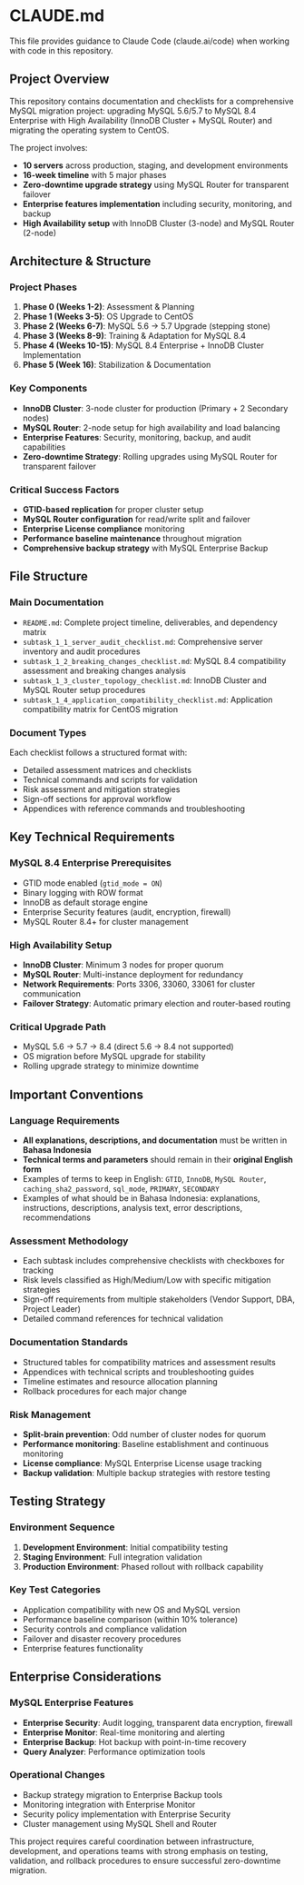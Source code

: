 # CLAUDE.md

This file provides guidance to Claude Code (claude.ai/code) when working with code in this repository.

## Project Overview

This repository contains documentation and checklists for a comprehensive MySQL migration project: upgrading MySQL 5.6/5.7 to MySQL 8.4 Enterprise with High Availability (InnoDB Cluster + MySQL Router) and migrating the operating system to CentOS.

The project involves:
- **10 servers** across production, staging, and development environments
- **16-week timeline** with 5 major phases
- **Zero-downtime upgrade strategy** using MySQL Router for transparent failover
- **Enterprise features implementation** including security, monitoring, and backup
- **High Availability setup** with InnoDB Cluster (3-node) and MySQL Router (2-node)

## Architecture & Structure

### Project Phases
1. **Phase 0 (Weeks 1-2)**: Assessment & Planning
2. **Phase 1 (Weeks 3-5)**: OS Upgrade to CentOS
3. **Phase 2 (Weeks 6-7)**: MySQL 5.6 → 5.7 Upgrade (stepping stone)
4. **Phase 3 (Weeks 8-9)**: Training & Adaptation for MySQL 8.4
5. **Phase 4 (Weeks 10-15)**: MySQL 8.4 Enterprise + InnoDB Cluster Implementation
6. **Phase 5 (Week 16)**: Stabilization & Documentation

### Key Components
- **InnoDB Cluster**: 3-node cluster for production (Primary + 2 Secondary nodes)
- **MySQL Router**: 2-node setup for high availability and load balancing
- **Enterprise Features**: Security, monitoring, backup, and audit capabilities
- **Zero-downtime Strategy**: Rolling upgrades using MySQL Router for transparent failover

### Critical Success Factors
- **GTID-based replication** for proper cluster setup
- **MySQL Router configuration** for read/write split and failover
- **Enterprise License compliance** monitoring
- **Performance baseline maintenance** throughout migration
- **Comprehensive backup strategy** with MySQL Enterprise Backup

## File Structure

### Main Documentation
- `README.md`: Complete project timeline, deliverables, and dependency matrix
- `subtask_1_1_server_audit_checklist.md`: Comprehensive server inventory and audit procedures
- `subtask_1_2_breaking_changes_checklist.md`: MySQL 8.4 compatibility assessment and breaking changes analysis
- `subtask_1_3_cluster_topology_checklist.md`: InnoDB Cluster and MySQL Router setup procedures
- `subtask_1_4_application_compatibility_checklist.md`: Application compatibility matrix for CentOS migration

### Document Types
Each checklist follows a structured format with:
- Detailed assessment matrices and checklists
- Technical commands and scripts for validation
- Risk assessment and mitigation strategies
- Sign-off sections for approval workflow
- Appendices with reference commands and troubleshooting

## Key Technical Requirements

### MySQL 8.4 Enterprise Prerequisites
- GTID mode enabled (`gtid_mode = ON`)
- Binary logging with ROW format
- InnoDB as default storage engine
- Enterprise Security features (audit, encryption, firewall)
- MySQL Router 8.4+ for cluster management

### High Availability Setup
- **InnoDB Cluster**: Minimum 3 nodes for proper quorum
- **MySQL Router**: Multi-instance deployment for redundancy
- **Network Requirements**: Ports 3306, 33060, 33061 for cluster communication
- **Failover Strategy**: Automatic primary election and router-based routing

### Critical Upgrade Path
- MySQL 5.6 → 5.7 → 8.4 (direct 5.6 → 8.4 not supported)
- OS migration before MySQL upgrade for stability
- Rolling upgrade strategy to minimize downtime

## Important Conventions

### Language Requirements
- **All explanations, descriptions, and documentation** must be written in **Bahasa Indonesia**
- **Technical terms and parameters** should remain in their **original English form**
- Examples of terms to keep in English: `GTID`, `InnoDB`, `MySQL Router`, `caching_sha2_password`, `sql_mode`, `PRIMARY`, `SECONDARY`
- Examples of what should be in Bahasa Indonesia: explanations, instructions, descriptions, analysis text, error descriptions, recommendations

### Assessment Methodology
- Each subtask includes comprehensive checklists with checkboxes for tracking
- Risk levels classified as High/Medium/Low with specific mitigation strategies
- Sign-off requirements from multiple stakeholders (Vendor Support, DBA, Project Leader)
- Detailed command references for technical validation

### Documentation Standards
- Structured tables for compatibility matrices and assessment results
- Appendices with technical scripts and troubleshooting guides
- Timeline estimates and resource allocation planning
- Rollback procedures for each major change

### Risk Management
- **Split-brain prevention**: Odd number of cluster nodes for quorum
- **Performance monitoring**: Baseline establishment and continuous monitoring
- **License compliance**: MySQL Enterprise License usage tracking
- **Backup validation**: Multiple backup strategies with restore testing

## Testing Strategy

### Environment Sequence
1. **Development Environment**: Initial compatibility testing
2. **Staging Environment**: Full integration validation  
3. **Production Environment**: Phased rollout with rollback capability

### Key Test Categories
- Application compatibility with new OS and MySQL version
- Performance baseline comparison (within 10% tolerance)
- Security controls and compliance validation
- Failover and disaster recovery procedures
- Enterprise features functionality

## Enterprise Considerations

### MySQL Enterprise Features
- **Enterprise Security**: Audit logging, transparent data encryption, firewall
- **Enterprise Monitor**: Real-time monitoring and alerting
- **Enterprise Backup**: Hot backup with point-in-time recovery
- **Query Analyzer**: Performance optimization tools

### Operational Changes
- Backup strategy migration to Enterprise Backup tools
- Monitoring integration with Enterprise Monitor
- Security policy implementation with Enterprise Security
- Cluster management using MySQL Shell and Router

This project requires careful coordination between infrastructure, development, and operations teams with strong emphasis on testing, validation, and rollback procedures to ensure successful zero-downtime migration.